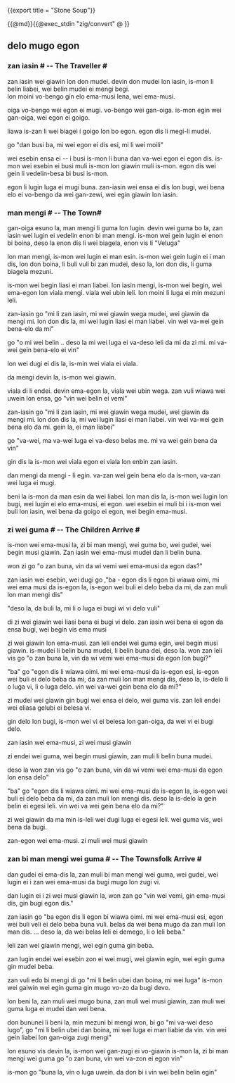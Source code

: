 {{export title = "Stone Soup"}}

{{@md}}{{@exec_stdin "zig/convert" @ }}
<h2>delo mugo egon</h2>

<h3>zan iasin # -- The Traveller #</h3>

zan iasin wei giawin lon don mudei. devin don mudei lon iasin, is-mon li belin liabei, wei belin mudei ei mengi begi.    
lon moini vo-bengo gin elo ema-musi lena, wei ema-musi.

oiga vo-bengo wei egon ei mugi. vo-bengo wei gan-oiga. is-mon egin wei gan-oiga, wei egon ei goigo.

liawa is-zan li wei biagei i goigo lon bo egon. egon dis li megi-li mudei.

go "dan busi ba, mi wei egon ei dis esi, mi li wei moili"

wei esebin ensa ei --  i busi is-mon li buna dan va-wei egon ei egon dis. is-mon wei esebin ei busi muli is-mon lon giawin muli is-mon. egon dis wei gein li vedelin-besa bi busi is-mon. 

egon li lugin luga ei mugi buna. zan-iasin wei ensa ei dis lon bugi, wei bena elo ei vo-bengo da wei gan-zewi, wei egin giawin lon iasin.

<h3> man mengi # -- The Town#</h3>

gan-oiga esuno la, man mengi li guma lon lugin. devin wei guma bo la, zan iasin wei lugin ei vedelin enon bi man mengi. is-mon wei gein lugin ei enon bi boina, deso la enon dis li wei biagela, enon vis li "Veluga" 

lon man mengi, is-mon wei lugin ei man esin. is-mon wei gein lugin ei i man dis, lon don boina, li buli vuli bi zan mudei, deso la, lon don dis, li guma biagela mezuni.

is-mon wei begin liasi ei man liabei. lon iasin mengi, is-mon wei begin, wei ema-egon lon viala mengi. viala wei ubin leli. lon moini li luga ei min mezuni leli.

zan-iasin go "mi li zan iasin, mi wei giawin wega mudei, wei giawin da mengi mi. lon don dis la, mi wei lugin liasi ei man liabei. vin wei va-wei gein bena-elo da mi"

go "o mi wei belin .. deso la mi wei luga ei va-deso leli da mi da zi mi. mi va-wei gein bena-elo ei vin"

lon wei dugi ei dis la, is-min wei viala ei viala.

da mengi devin la, is-mon wei giawin. 

viala di li endei. devin ema-egon la, viala wei ubin wega. zan vuli wiawa wei uwein lon ensa, go "vin wei belin ei vemi"

zan-iasin go "mi li zan iasin, mi wei giawin wega mudei, wei giawin da mengi mi. lon don dis la, mi wei lugin liasi ei man liabei. vin wei va-wei gein bena elo da mi. gein la, ei man liabei"

go "va-wei, ma va-wei luga ei va-deso belas me. mi va wei gein bena da vin"

gin dis la is-mon wei viala egon ei viala lon enbin zan iasin.

dan mengi da mengi - li egin. va-zan wei gein bena elo da is-mon, va-zan wei luga ei mugi. 

beni la is-mon da man esin da wei liabei.  lon man dis la, is-mon wei lugin lon bugi, wei lugin ei elo ema-musi, ei egon. wei esebin ei muli bi i is-mon wei buli lon iasin, wei bena da goigo ei egon, wei begin ema-musi. 

<h3> zi wei guma # -- The Children Arrive #</h3>

is-mon wei ema-musi la, zi bi man mengi, wei guma bo, wei gudei, wei begin musi giawin. Zan iasin wei ema-musi mudei dan li belin buna.

won zi go "o zan buna, vin da wi vemi wei ema-musi da egon das?"

zan iasin wei esebin, wei dugi go ,"ba - egon dis li egon bi wiawa oimi, mi wei ema musi da is-egon la, is-egon wei buli ei delo beba da mi, da zan muli lon man mengi dis"

"deso la, da buli la, mi li o luga ei bugi wi vi delo vuli"

di zi wei giawin wei liasi bena ei bugi vi delo. zan iasin wei bena ei egon da ensa bugi, wei begin vis ema musi

zi wei giawin lon ema-musi. zan leli endei wei guma egin, wei begin musi giawin. is-mudei li belin buna mudei, li belin buna dei, deso la. won zan leli vis go "o zan buna la, vin da wi vemi wei ema-musi da egon lon bugi?"

"ba" go "egon dis li wiawa oimi. mi wei ema-musi da is-egon esi, is-egon wei buli ei delo beba da mi, da zan muli lon man mengi dis, deso la, is-delo li o luga vi, li o luga delo. vin wei va-wei gein bena elo da mi?"

zi mudei wei giawin gin bugi wei ensa ei delo, wei guma vis. zan leli endei wei eliasa gelubi ei belesa vi.

gin delo lon bugi, is-mon wei vi ei belesa lon gan-oiga, da wei vi ei bugi delo.

zan iasin wei ema-musi, zi wei musi giawin

zi endei wei guma, wei begin musi giawin, zan muli li belin buna mudei.

deso la won zan vis go "o zan buna, vin da wi vemi wei ema-musi da egon lon ensa delo"

"ba" go "egon dis li wiawa oimi. mi wei ema-musi da is-egon la, is-egon wei buli ei delo beba da mi, da zan muli lon mengi dis. deso la is-delo la gein belin ei egesi leli. vin wei va wei gein bena elo da mi?"

zi wei giawin da ma min is-leli wei dugi luga ei egesi leli. wei guma vis, wei bena da bugi.

zan-egon wei ema-musi. zi muli wei musi giawin

<h3> zan bi man mengi wei guma # -- The Townsfolk Arrive #</h3>

dan gudei ei ema-dis la, zan muli bi man mengi wei guma, wei gudei, wei lugin ei i zan wei ema-musi da bugi mugo lon zugi vi.

dan lugin ei i zi wei musi giawin la, won zan go "vin wei vemi, gin ema-musi dis, gin bugi egon dis."

zan iasin go "ba egon dis li egon bi wiawa oimi. mi wei ema-musi esi, egon wei buli veli ei delo beba buna vuli. belas da wei bena mugo da zan muli lon man dis. ... deso la, da wei belas leli ei demego, li o leli beba."

leli zan wei giawin mengi, wei egin guma gin beba.

zan lugin endei wei esebin zon ei wei mugi, wei giawin egin, wei egin guma gin mudei beba.

zan vuli edo bi mengi di go "mi li belin ubei dan boina, mi wei luga" is-mon wei gaiwin wei egin guma gin mugo vo-zo da bugi devo.

lon beni la, zan muli wei mugo buna, zan muli wei musi giawin, zan muli wei guma luga ei mudei dan wei bena.

don bununei li beni la, min mezuni bi mengi won, bi go "mi va-wei deso lugo", go "mi li belin ubei dan boina, mi wei luga ei man liabie da vin. vin wei gein liabei lon gan-oiga zugi mengi"

lon esuno vis devin la, is-mon wei gan-zugi ei vo-giawin is-mon la, zi bi man mengi wei guma go "o zan buna, vin wei va-zon ei egon vin"

is-mon go "buna la, vin o luga uwein. da don bi i vin wei belin belin egin"

